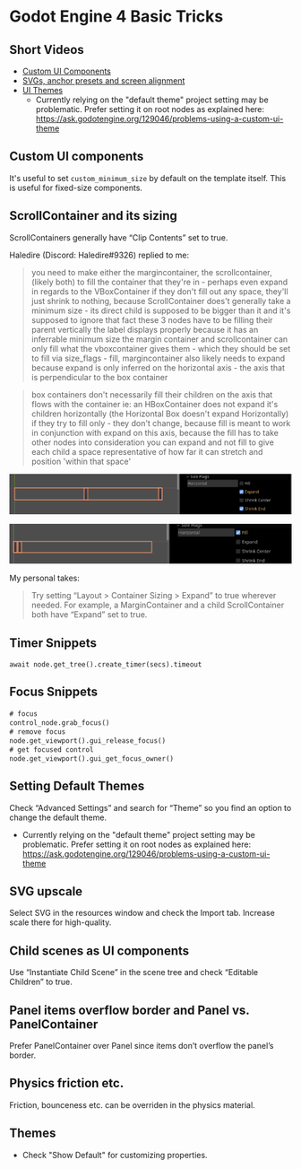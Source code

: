# Godot Engine 4 Basic Tricks

## Short Videos

- [Custom UI Components](https://youtu.be/JIuPwhY-3z4)
- [SVGs, anchor presets and screen alignment](https://youtu.be/EeiYtErgsBc)
- [UI Themes](https://youtu.be/3D_7qOYGGsY)
  - Currently relying on the "default theme" project setting may be problematic. Prefer setting it on root nodes as explained here: https://ask.godotengine.org/129046/problems-using-a-custom-ui-theme

## Custom UI components

It's useful to set `custom_minimum_size` by default on the template itself. This is useful for fixed-size components.

## ScrollContainer and its sizing

ScrollContainers generally have “Clip Contents” set to true.

Haledire (Discord: Haledire#9326) replied to me:

> you need to make either the margincontainer, the scrollcontainer, (likely both) to fill the container that they're in - perhaps even expand in regards to the VBoxContainer
if they don't fill out any space, they'll just shrink to nothing, because ScrollContainer does't generally take a minimum size - its direct child is supposed to be bigger than it and it's supposed to ignore that fact
these 3 nodes have to be filling their parent vertically
the label displays properly because it has an inferrable minimum size
the margin container and scrollcontainer can only fill what the vboxcontainer gives them - which they should be set to fill via size_flags - fill, margincontainer also likely needs to expand because expand is only inferred on the horizontal axis - the axis that is perpendicular to the box container

> box containers don't necessarily fill their children on the axis that flows with the container
ie:  an HBoxContainer does not expand it's children horizontally (the Horizontal Box doesn't expand Horizontally)
if they try to fill only - they don't change, because fill is meant to work in conjunction with expand on this axis, because the fill has to take other nodes into consideration
you can expand and not fill to give each child a space representative of how far it can stretch and position 'within that space'

![1](img/scrolling-1.png)

![2](img/scrolling-2.png)

My personal takes:

> Try setting “Layout > Container Sizing > Expand” to true wherever needed. For example, a MarginContainer and a child ScrollContainer both have “Expand” set to true.

## Timer Snippets

```gdscript
await node.get_tree().create_timer(secs).timeout
```

## Focus Snippets

```gdscript
# focus
control_node.grab_focus()
# remove focus
node.get_viewport().gui_release_focus()
# get focused control
node.get_viewport().gui_get_focus_owner()
```

## Setting Default Themes

Check “Advanced Settings” and search for “Theme” so you find an option to change the default theme.

- Currently relying on the "default theme" project setting may be problematic. Prefer setting it on root nodes as explained here: https://ask.godotengine.org/129046/problems-using-a-custom-ui-theme

## SVG upscale

Select SVG in the resources window and check the Import tab. Increase scale there for high-quality.

## Child scenes as UI components

Use “Instantiate Child Scene” in the scene tree and check “Editable Children” to true.

## Panel items overflow border and Panel vs. PanelContainer

Prefer PanelContainer over Panel since items don’t overflow the panel’s border.

## Physics friction etc.

Friction, bounceness etc. can be overriden in the physics material.

## Themes

- Check "Show Default" for customizing properties.
